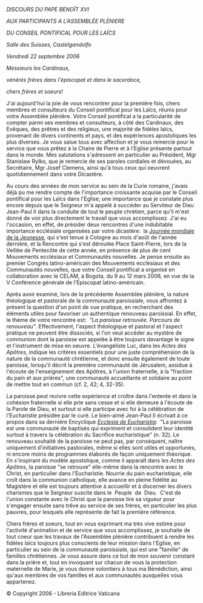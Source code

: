 *DISCOURS DU PAPE BENOÎT XVI*

*AUX PARTICIPANTS A L'ASSEMBLÉE PLÉNIERE*

*DU CONSEIL PONTIFICAL POUR LES LAÏCS*

*Salle des Suisses, Castelgandolfo*

*Vendredi 22 septembre 2006*

*Messieurs les Cardinaux,*

*vénérés frères dans l'épiscopat et dans le sacerdoce,*

*chers frères et soeurs!*

J'ai aujourd'hui la joie de vous rencontrer pour la première fois, chers membres et consulteurs du Conseil pontifical pour les Laïcs, réunis pour votre Assemblée plénière. Votre Conseil pontifical a la particularité de compter parmi ses membres et consulteurs, à côté des Cardinaux, des Evêques, des prêtres et des religieux, une majorité de fidèles laïcs, provenant de divers continents et pays, et des expériences apostoliques les plus diverses. Je vous salue tous avec affection et je vous remercie pour le service que vous prêtez à la Chaire de Pierre et à l'Eglise présente partout dans le monde. Mes salutations s'adressent en particulier au Président, Mgr Stanislaw Rylko, que je remercie de ses paroles cordiales et dévouées, au Secrétaire, Mgr Josef Clemens, ainsi qu'à tous ceux qui oeuvrent quotidiennement dans votre Dicastère.

Au cours des années de mon service au sein de la Curie romaine, j'avais déjà pu me rendre compte de l'importance croissante acquise par le Conseil pontifical pour les Laïcs dans l'Eglise; une importance que je constate plus encore depuis que le Seigneur m'a appelé à succéder au Serviteur de Dieu Jean-Paul II dans la conduite de tout le peuple chrétien, parce qu'il m'est donné de voir plus directement le travail que vous accomplissez. J'ai eu l'occasion, en effet, de présider deux rencontres d'une indubitable importance ecclésiale organisées par votre dicastère:  la [Journée mondiale de la Jeunesse](/content/benedict-xvi/fr/travels/2005/index_cologne-wyd2005.html), qui s'est tenue à Cologne au mois d'août de l'année dernière, et la Rencontre qui s'est déroulée Place Saint-Pierre, lors de la Veillée de Pentecôte de cette année, en présence de plus de cent Mouvements ecclésiaux et Communautés nouvelles. Je pense ensuite au premier Congrès latino-américain des Mouvements ecclésiaux et des Communautés nouvelles, que votre Conseil pontifical a organisé en collaboration avec le CELAM, à Bogota, du 9 au 12 mars 2006, en vue de la V Conférence générale de l'Episcopat latino-américain.

Après avoir examiné, lors de la précédente Assemblée plénière, la nature théologique et pastorale de la communauté paroissiale, vous affrontez à présent la question d'un point de vue pratique, en recherchant des éléments utiles pour favoriser un authentique renouveau paroissial. En effet, le thème de votre rencontre est:  *"La paroisse retrouvée. Parcours de renouveau"*. Effectivement, l'aspect théologique et pastoral et l'aspect pratique ne peuvent être dissociés, si l'on veut accéder au mystère de communion dont la paroisse est appelée à être toujours davantage le signe et l'instrument de mise en oeuvre. L'évangéliste Luc, dans les *Actes des Apôtres*, indique les critères essentiels pour une juste compréhension de la nature de la communauté chrétienne, et donc ensuite également de toute paroisse, lorsqu'il décrit la première communauté de Jérusalem, assidue à l'écoute de l'enseignement des Apôtres, à l'union fraternelle, à la "fraction du pain et aux prières", une communauté accueillante et solidaire au point de mettre tout en commun (cf. 2, 42; 4, 32-35).

La paroisse peut revivre cette expérience et croître dans l'entente et dans la cohésion fraternelle si elle prie sans cesse et si elle demeure à l'écoute de la Parole de Dieu, et surtout si elle participe avec foi à la célébration de l'Eucharistie présidée par le curé. Le bien-aimé Jean-Paul II écrivait à ce propos dans sa dernière Encyclique *[Ecclesia de Eucharistia](http://www.vatican.va/edocs/FRA0344/_INDEX.HTM)*:  "La paroisse est une communauté de baptisés qui expriment et consolident leur identité surtout à travers la célébration du Sacrifice eucharistique" (n. 32). Le renouveau souhaité de la paroisse ne peut pas, par conséquent, naître uniquement d'initiatives pastorales, même si elles sont utiles et opportunes, ni encore moins de programmes élaborés de façon uniquement théorique. En s'inspirant du modèle apostolique, comme il apparaît dans les *Actes des Apôtres*, la paroisse "se retrouve" elle-même dans la rencontre avec le Christ, en particulier dans l'Eucharistie. Nourrie du pain eucharistique, elle croît dans la communion catholique, elle avance en pleine fidélité au Magistère et elle est toujours attentive à accueillir et à discerner les divers charismes que le Seigneur suscite dans le  Peuple  de  Dieu.  C'est de l'union constante avec le Christ que la paroisse tire sa vigueur pour s'engager ensuite sans trêve au service de ses frères, en particulier les plus pauvres, pour lesquels elle représente de fait la première référence.

Chers frères et soeurs, tout en vous exprimant ma très vive estime pour l'activité d'animation et de service que vous accomplissez, je souhaite de tout coeur que les travaux de l'Assemblée plénière contribuent à rendre les fidèles laïcs toujours plus conscients de leur mission dans l'Eglise, en particulier au sein de la communauté paroissiale, qui est une "famille" de familles chrétiennes. Je vous assure dans ce but de mon souvenir constant dans la prière et, tout en invoquant sur chacun de vous la protection maternelle de Marie, je vous donne volontiers à tous ma Bénédiction, ainsi qu'aux membres de vos familles et aux communautés auxquelles vous appartenez.

© Copyright 2006 - Libreria Editrice Vaticana
